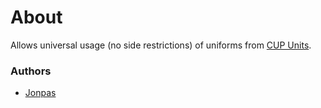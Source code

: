# About

Allows universal usage (no side restrictions) of uniforms from [CUP Units](http://cup-arma3.org/).

### Authors

- [Jonpas](http://github.com/jonpas)
